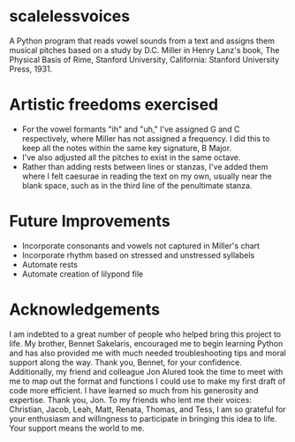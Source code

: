 # scalelessvoices
A Python program that reads vowel sounds from a text and assigns them musical pitches based on a study by D.C. Miller in Henry Lanz's book, The Physical Basis of Rime, Stanford University, California: Stanford University Press, 1931.

# Artistic freedoms exercised
- For the vowel formants "ih" and "uh," I've assigned G and C respectively, where Miller has not assigned a frequency. I did this to keep all the notes within the same key signature, B Major.
- I've also adjusted all the pitches to exist in the same octave.
- Rather than adding rests between lines or stanzas, I've added them where I felt caesurae in reading the text on my own, usually near the blank space, such as in the third line of the penultimate stanza.

# Future Improvements
- Incorporate consonants and vowels not captured in Miller's chart 
- Incorporate rhythm based on stressed and unstressed syllabels
- Automate rests
- Automate creation of lilypond file

# Acknowledgements
I am indebted to a great number of people who helped bring this project to life. My brother, Bennet Sakelaris, encouraged me to begin learning Python and has also provided me with much needed troubleshooting tips and moral support along the way. Thank you, Bennet, for your confidence. Additionally, my friend and colleague Jon Alured took the time to meet with me to map out the format and functions I could use to make my first draft of code more efficient. I have learned so much from his generosity and expertise. Thank you, Jon. To my friends who lent me their voices: Christian, Jacob, Leah, Matt, Renata, Thomas, and Tess, I am so grateful for your enthusiasm and willingness to participate in bringing this idea to life. Your support means the world to me.
